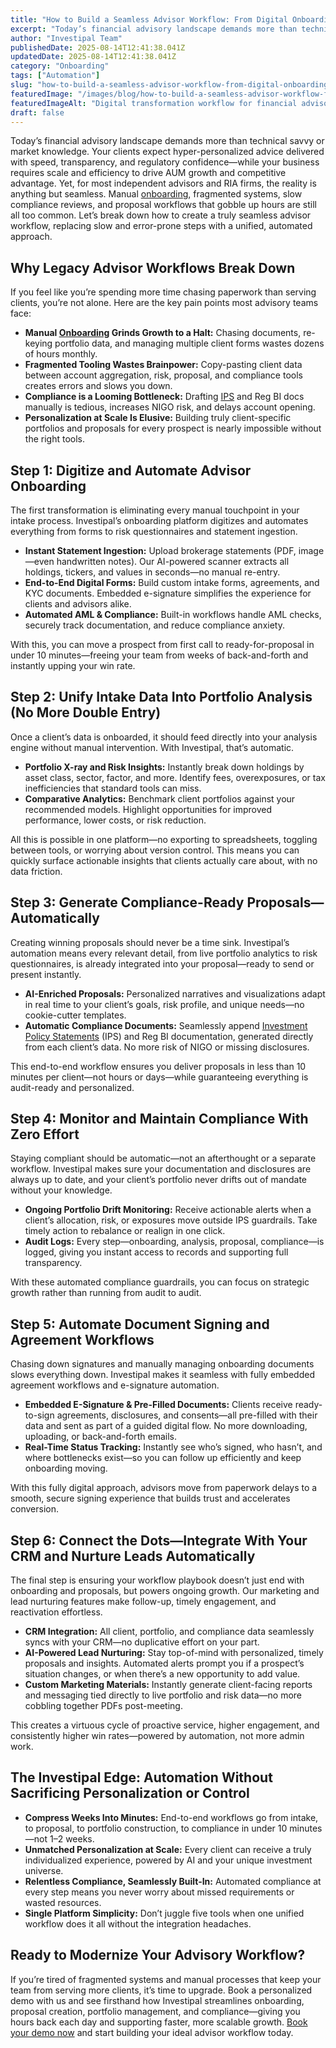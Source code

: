 ```yaml
---
title: "How to Build a Seamless Advisor Workflow: From Digital Onboarding to Automated Proposal Generation"
excerpt: "Today’s financial advisory landscape demands more than technical savvy or market knowledge. Your clients expect hyper-personalized advice delivered with speed, transparency, and regulatory confidence-while your business."
author: "Investipal Team"
publishedDate: 2025-08-14T12:41:38.041Z
updatedDate: 2025-08-14T12:41:38.041Z
category: "Onboarding"
tags: ["Automation"]
slug: "how-to-build-a-seamless-advisor-workflow-from-digital-onboarding-to-automated-proposal-generation"
featuredImage: "/images/blog/how-to-build-a-seamless-advisor-workflow-from-digital-onboarding-to-automated-proposal-generation-img-0-badca9f9.png"
featuredImageAlt: "Digital transformation workflow for financial advisors showing end-to-end automation process"
draft: false
---
```

<p id="">Today’s financial advisory landscape demands more than technical savvy or market knowledge. Your clients expect hyper-personalized advice delivered with speed, transparency, and regulatory confidence—while your business requires scale and efficiency to drive AUM growth and competitive advantage. Yet, for most independent advisors and RIA firms, the reality is anything but seamless. Manual <a href="/blog/category/onboarding">onboarding</a>, fragmented systems, slow compliance reviews, and proposal workflows that gobble up hours are still all too common. Let’s break down how to create a truly seamless advisor workflow, replacing slow and error-prone steps with a unified, automated approach.</p><h2 id="">Why Legacy Advisor Workflows Break Down</h2><p id="">If you feel like you’re spending more time chasing paperwork than serving clients, you’re not alone. Here are the key pain points most advisory teams face:</p><ul id=""><li id=""><strong id="">Manual <a href="/blog/category/onboarding">Onboarding</a> Grinds Growth to a Halt:</strong> Chasing documents, re-keying portfolio data, and managing multiple client forms wastes dozens of hours monthly.</li><li id=""><strong id="">Fragmented Tooling Wastes Brainpower:</strong> Copy-pasting client data between account aggregation, risk, proposal, and compliance tools creates errors and slows you down.</li><li id=""><strong id="">Compliance is a Looming Bottleneck:</strong> Drafting <a href="/features/investment-policy-statements">IPS</a> and Reg BI docs manually is tedious, increases NIGO risk, and delays account opening.</li><li id=""><strong id="">Personalization at Scale Is Elusive:</strong> Building truly client-specific portfolios and proposals for every prospect is nearly impossible without the right tools.</li></ul><h2 id="">Step 1: Digitize and Automate Advisor Onboarding</h2><p id="">The first transformation is eliminating every manual touchpoint in your intake process. Investipal’s onboarding platform digitizes and automates everything from forms to risk questionnaires and statement ingestion.</p><ul id=""><li id=""><strong id="">Instant Statement Ingestion:</strong> Upload brokerage statements (PDF, image—even handwritten notes). Our AI-powered scanner extracts all holdings, tickers, and values in seconds—no manual re-entry.</li><li id=""><strong id="">End-to-End Digital Forms:</strong> Build custom intake forms, agreements, and KYC documents. Embedded e-signature simplifies the experience for clients and advisors alike.</li><li id=""><strong id="">Automated AML & Compliance:</strong> Built-in workflows handle AML checks, securely track documentation, and reduce compliance anxiety.</li></ul><p id="">With this, you can move a prospect from first call to ready-for-proposal in under 10 minutes—freeing your team from weeks of back-and-forth and instantly upping your win rate.</p><h2 id="">Step 2: Unify Intake Data Into Portfolio Analysis (No More Double Entry)</h2><p id="">Once a client’s data is onboarded, it should feed directly into your analysis engine without manual intervention. With Investipal, that’s automatic.</p><ul id=""><li id=""><strong id="">Portfolio X-ray and Risk Insights:</strong> Instantly break down holdings by asset class, sector, factor, and more. Identify fees, overexposures, or tax inefficiencies that standard tools can miss.</li><li id=""><strong id="">Comparative Analytics:</strong> Benchmark client portfolios against your recommended models. Highlight opportunities for improved performance, lower costs, or risk reduction.</li></ul><p id="">All this is possible in one platform—no exporting to spreadsheets, toggling between tools, or worrying about version control. This means you can quickly surface actionable insights that clients actually care about, with no data friction.</p><h2 id="">Step 3: Generate Compliance-Ready Proposals—Automatically</h2><p id="">Creating winning proposals should never be a time sink. Investipal’s automation means every relevant detail, from live portfolio analytics to risk questionnaires, is already integrated into your proposal—ready to send or present instantly.</p><ul id=""><li id=""><strong id="">AI-Enriched Proposals:</strong> Personalized narratives and visualizations adapt in real time to your client’s goals, risk profile, and unique needs—no cookie-cutter templates.</li><li id=""><strong id="">Automatic Compliance Documents:</strong> Seamlessly append <a href="/features/investment-policy-statements">Investment Policy Statements</a> (IPS) and Reg BI documentation, generated directly from each client’s data. No more risk of NIGO or missing disclosures.</li></ul><p id="">This end-to-end workflow ensures you deliver proposals in less than 10 minutes per client—not hours or days—while guaranteeing everything is audit-ready and personalized.</p><h2 id="">Step 4: Monitor and Maintain Compliance With Zero Effort</h2><p id="">Staying compliant should be automatic—not an afterthought or a separate workflow. Investipal makes sure your documentation and disclosures are always up to date, and your client’s portfolio never drifts out of mandate without your knowledge.</p><ul id=""><li id=""><strong id="">Ongoing Portfolio Drift Monitoring:</strong> Receive actionable alerts when a client’s allocation, risk, or exposures move outside IPS guardrails. Take timely action to rebalance or realign in one click.</li><li id=""><strong id="">Audit Logs:</strong> Every step—onboarding, analysis, proposal, compliance—is logged, giving you instant access to records and supporting full transparency.</li></ul><p id="">With these automated compliance guardrails, you can focus on strategic growth rather than running from audit to audit.</p><h2 id="">Step 5: Automate Document Signing and Agreement Workflows</h2><p id="">Chasing down signatures and manually managing onboarding documents slows everything down. Investipal makes it seamless with fully embedded agreement workflows and e-signature automation.</p><ul id=""><li id=""><strong id="">Embedded E-Signature & Pre-Filled Documents:</strong> Clients receive ready-to-sign agreements, disclosures, and consents—all pre-filled with their data and sent as part of a guided digital flow. No more downloading, uploading, or back-and-forth emails.</li><li id=""><strong id="">Real-Time Status Tracking:</strong> Instantly see who’s signed, who hasn’t, and where bottlenecks exist—so you can follow up efficiently and keep onboarding moving.</li></ul><p id="">With this fully digital approach, advisors move from paperwork delays to a smooth, secure signing experience that builds trust and accelerates conversion.</p><h2 id="">Step 6: Connect the Dots—Integrate With Your CRM and Nurture Leads Automatically</h2><p id="">The final step is ensuring your workflow playbook doesn’t just end with onboarding and proposals, but powers ongoing growth. Our marketing and lead nurturing features make follow-up, timely engagement, and reactivation effortless.</p><ul id=""><li id=""><strong id="">CRM Integration:</strong> All client, portfolio, and compliance data seamlessly syncs with your CRM—no duplicative effort on your part.</li><li id=""><strong id="">AI-Powered Lead Nurturing:</strong> Stay top-of-mind with personalized, timely proposals and insights. Automated alerts prompt you if a prospect’s situation changes, or when there’s a new opportunity to add value.</li><li id=""><strong id="">Custom Marketing Materials:</strong> Instantly generate client-facing reports and messaging tied directly to live portfolio and risk data—no more cobbling together PDFs post-meeting.</li></ul><p id="">This creates a virtuous cycle of proactive service, higher engagement, and consistently higher win rates—powered by automation, not more admin work.</p><h2 id="">The Investipal Edge: Automation Without Sacrificing Personalization or Control</h2><ul id=""><li id=""><strong id="">Compress Weeks Into Minutes:</strong> End-to-end workflows go from intake, to proposal, to portfolio construction, to compliance in under 10 minutes—not 1–2 weeks.</li><li id=""><strong id="">Unmatched Personalization at Scale:</strong> Every client can receive a truly individualized experience, powered by AI and your unique investment universe.</li><li id=""><strong id="">Relentless Compliance, Seamlessly Built-In:</strong> Automated compliance at every step means you never worry about missed requirements or wasted resources.</li><li id=""><strong id="">Single Platform Simplicity:</strong> Don’t juggle five tools when one unified workflow does it all without the integration headaches.</li></ul><h2 id="">Ready to Modernize Your Advisory Workflow?</h2><p id="">If you’re tired of fragmented systems and manual processes that keep your team from serving more clients, it’s time to upgrade. Book a personalized demo with us and see firsthand how Investipal streamlines onboarding, proposal creation, portfolio management, and compliance—giving you hours back each day and supporting faster, more scalable growth. <a href="/book-a-demo" target="_blank">Book your demo now</a> and start building your ideal advisor workflow today.</p>